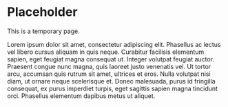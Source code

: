 # Placeholder 

This is a temporary page.

Lorem ipsum dolor sit amet, consectetur adipiscing elit. Phasellus ac lectus vel libero cursus aliquam in quis neque. Curabitur facilisis elementum sapien, eget feugiat magna consequat ut. Integer volutpat feugiat auctor. Praesent congue nunc magna, quis laoreet justo venenatis vel. Ut tortor arcu, accumsan quis rutrum sit amet, ultrices et eros. Nulla volutpat nisi diam, ut ornare neque scelerisque et. Donec malesuada, purus id fringilla consequat, ex purus imperdiet turpis, eget sagittis sapien magna tincidunt orci. Phasellus elementum dapibus metus ut aliquet.

